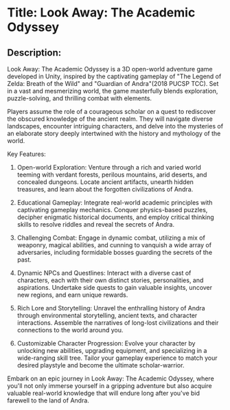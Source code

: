 # Title: Look Away: The Academic Odyssey

## Description:

Look Away: The Academic Odyssey is a 3D open-world adventure game developed in Unity, inspired by the captivating gameplay of "The Legend of Zelda: Breath of the Wild" and "Guardian of Andra"(2018 PUCSP TCC). Set in a vast and mesmerizing world, the game masterfully blends exploration, puzzle-solving, and thrilling combat with  elements.

Players assume the role of a courageous scholar on a quest to rediscover the obscured knowledge of the ancient realm. They will navigate diverse landscapes, encounter intriguing characters, and delve into the mysteries of an elaborate story deeply intertwined with the history and mythology of the world.

Key Features:

1. Open-world Exploration: Venture through a rich and varied world teeming with verdant forests, perilous mountains, arid deserts, and concealed dungeons. Locate ancient artifacts, unearth hidden treasures, and learn about the forgotten civilizations of Andra.

2. Educational Gameplay: Integrate real-world academic principles with captivating gameplay mechanics. Conquer physics-based puzzles, decipher enigmatic historical documents, and employ critical thinking skills to resolve riddles and reveal the secrets of Andra.

3. Challenging Combat: Engage in dynamic combat, utilizing a mix of weaponry, magical abilities, and cunning to vanquish a wide array of adversaries, including formidable bosses guarding the secrets of the past.

4. Dynamic NPCs and Questlines: Interact with a diverse cast of characters, each with their own distinct stories, personalities, and aspirations. Undertake side quests to gain valuable insights, uncover new regions, and earn unique rewards.

5. Rich Lore and Storytelling: Unravel the enthralling history of Andra through environmental storytelling, ancient texts, and character interactions. Assemble the narratives of long-lost civilizations and their connections to the world around you.

6. Customizable Character Progression: Evolve your character by unlocking new abilities, upgrading equipment, and specializing in a wide-ranging skill tree. Tailor your gameplay experience to match your desired playstyle and become the ultimate scholar-warrior.

Embark on an epic journey in Look Away: The Academic Odyssey, where you'll not only immerse yourself in a gripping adventure but also acquire valuable real-world knowledge that will endure long after you've bid farewell to the land of Andra.
